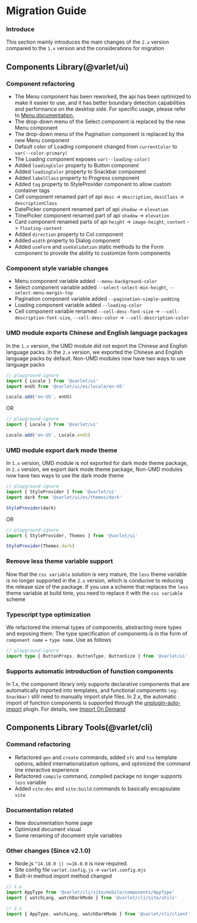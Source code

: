 # Migration Guide

### Introduce
This section mainly introduces the main changes of the `2.x` version compared to the `1.x` version and the considerations for migration

## Components Library(@varlet/ui)

### Component refactoring

- The Menu component has been reworked, the api has been optimized to make it easier to use, and it has better boundary detection capabilities and performance on the desktop side. For specific usage, please refer to [Menu documentation](./zh-CN/menu),
- The drop-down menu of the Select component is replaced by the new Menu component
- The drop-down menu of the Pagination component is replaced by the new Menu component
- Default color of Loading component changed from `currentColor` to `var(--color-primary)`
- The Loading component exposes `var(--loading-color)`
- Added `loadingColor` property to Button component
- Added `loadingColor` property to Snackbar component
- Added `labelClass` property to Progress component
- Added `tag` property to StyleProvider component to allow custom container tags
- Cell component renamed part of api `desc` -> `description`, `descClass` -> `descriptionClass`
- DatePicker component renamed part of api `shadow` -> `elevation`
- TimePicker component renamed part of api `shadow` -> `elevation`
- Card component renamed parts of api `height` -> `image-height`, `content` -> `floating-content`
- Added `direction` property to Col component
- Added `width` property to Dialog component
- Added `useForm` and `useValidation` static methods to the Form component to provide the ability to customize form components

### Component style variable changes

- Menu component variable added `--menu-background-color`
- Select component variable added `--select-select-min-height`, `--select-menu-margin-top`
- Pagination component variable added `--pagination-simple-padding`
- Loading component variable added `--loading-color`
- Cell component variable renamed `--cell-desc-font-size` -> `--cell-description-font-size`, `--cell-desc-color` -> `--cell-description-color`

### UMD module exports Chinese and English language packages

In the `1.x` version, the UMD module did not export the Chinese and English language packs. In the `2.x` version, we exported the Chinese and English language packs by default.
Non-UMD modules now have two ways to use language packs

```ts
// playground-ignore
import { Locale } from '@varlet/ui'
import enUS from '@varlet/ui/es/locale/en-US'

Locale.add('en-US', enUS)
````

OR

```ts
// playground-ignore
import { Locale } from '@varlet/ui'

Locale.add('en-US', Locale.enUS)
````

### UMD module export dark mode theme

In `1.x` version, UMD module is not exported for dark mode theme package, in `2.x` version, we export dark mode theme package,
Non-UMD modules now have two ways to use the dark mode theme

```ts
// playground-ignore
import { StyleProvider } from '@varlet/ui'
import dark from '@varlet/ui/es/themes/dark'

StyleProvider(dark)
````

OR

```ts
// playground-ignore
import { StyleProvider, Themes } from '@varlet/ui'

StyleProvider(Themes.dark)
````

### Remove less theme variable support

Now that the `css variable` solution is very mature, the `less` theme variable is no longer supported in the `2.x` version, which is conducive to reducing the release size of the package.
If you use a scheme that replaces the `less` theme variable at build time, you need to replace it with the `css variable` scheme

### Typescript type optimization

We refactored the internal types of components, abstracting more types and exposing them. The type specification of components is in the form of `component name` + `type name`. Use as follows

```ts
// playground-ignore
import type { ButtonProps, ButtonType, ButtonSize } from '@varlet/ui'
````

### Supports automatic introduction of function components

In 1.x, the component library only supports declarative components that are automatically imported into templates, and functional components `(eg: Snackbar)` still need to manually import style files.
In 2.x, the automatic import of function components is supported through the [unplugin-auto-import](https://github.com/antfu/unplugin-auto-import) plugin.
For details, see [Import On Demand](#/en-US/importOnDemand)

## Components Library Tools(@varlet/cli)

### Command refactoring

- Refactored `gen` and `create` commands, added `sfc` and `tsx` template options, added internationalization options, and optimized the command line interactive experience
- Refactored `compile` command, compiled package no longer supports `less` variable
- Added `vite:dev` and `vite:build` commands to basically encapsulate `vite`

### Documentation related

- New documentation home page
- Optimized document visual
- Some renaming of document style variables

### Other changes (Since v2.1.0)

- Node.js `^14.18.0 || >=16.0.0` is now required.
- Site config file `varlet.config.js` -> `varlet.config.mjs`
- Built-in method import method changed

```js
// 1.x
import AppType from '@varlet/cli/site/mobile/components/AppType'
import { watchLang, watchDarkMode } from '@varlet/cli/site/utils'
```

```js
// 2.x
import { AppType, watchLang, watchDarkMode } from '@varlet/cli/client'
```